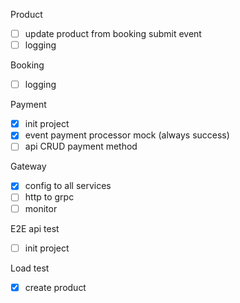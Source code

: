 Product
- [ ] update product from booking submit event
- [ ] logging

Booking
- [ ] logging

Payment
- [x] init project
- [x] event payment processor mock (always success)
- [ ] api CRUD payment method

Gateway
- [x] config to all services
- [ ] http to grpc
- [ ] monitor

E2E api test
- [ ] init project

Load test
- [x] create product